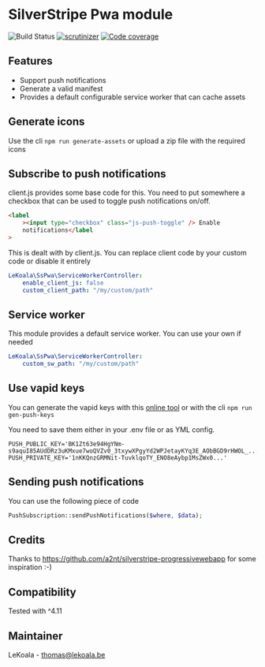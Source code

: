 # SilverStripe Pwa module

![Build Status](https://github.com/lekoala/silverstripe-pwa/actions/workflows/ci.yml/badge.svg)
[![scrutinizer](https://scrutinizer-ci.com/g/lekoala/silverstripe-pwa/badges/quality-score.png?b=master)](https://scrutinizer-ci.com/g/lekoala/silverstripe-pwa/)
[![Code coverage](https://codecov.io/gh/lekoala/silverstripe-pwa/branch/master/graph/badge.svg)](https://codecov.io/gh/lekoala/silverstripe-pwa)

## Features

-   Support push notifications
-   Generate a valid manifest
-   Provides a default configurable service worker that can cache assets

## Generate icons

Use the cli `npm run generate-assets` or upload a zip file with the required icons

## Subscribe to push notifications

client.js provides some base code for this. You need to put somewhere a checkbox that can be used
to toggle push notifications on/off.

```html
<label
    ><input type="checkbox" class="js-push-toggle" /> Enable
    notifications</label
>
```

This is dealt with by client.js. You can replace client code by your custom code or disable it entirely

```yml
LeKoala\SsPwa\ServiceWorkerController:
    enable_client_js: false
    custom_client_path: "/my/custom/path"
```

## Service worker

This module provides a default service worker. You can use your own if needed

```yml
LeKoala\SsPwa\ServiceWorkerController:
    custom_sw_path: "/my/custom/path"
```

## Use vapid keys

You can generate the vapid keys with this [online tool](https://tools.reactpwa.com/vapid) or with the cli `npm run gen-push-keys`

You need to save them either in your .env file or as YML config.

```
PUSH_PUBLIC_KEY='BK1Zt63e94HgYNm-s9aquI85AUdDRz3uKMxue7woQVZv0_3txywXPgyYd2WPJetayKYq3E_AObBGD9rHWOL_...'
PUSH_PRIVATE_KEY='1nKKQnzGRMNit-TuvklqoTY_ENO8eAybp1MsZWx0...'
```

## Sending push notifications

You can use the following piece of code

```php
PushSubscription::sendPushNotifications($where, $data);
```

## Credits

Thanks to https://github.com/a2nt/silverstripe-progressivewebapp for some inspiration :-)

## Compatibility

Tested with ^4.11

## Maintainer

LeKoala - thomas@lekoala.be
